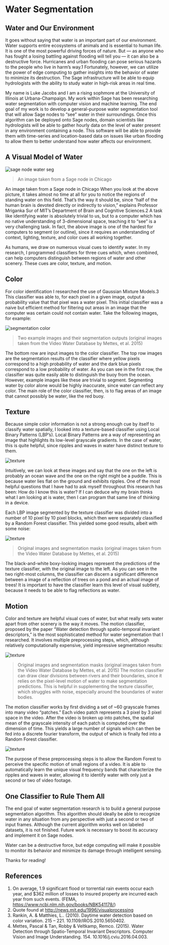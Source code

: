 # Water Segmentation
## Water and Our Environment
It goes without saying that water is an important part of our environment. Water supports entire ecosystems of animals and is essential to human life. It is one of the most powerful driving forces of nature. But — as anyone who has fought a losing battling against flooding will tell you — it can also be a destructive force. Hurricanes and urban flooding can pose serious hazards to the people who live in harm’s way.1 Fortunately, however, we can utilize the power of edge computing to gather insights into the behavior of water to minimize its destruction. The Sage infrastructure will be able to equip hydrologists with the ability to study water in high-risk areas in real time.

My name is Luke Jacobs and I am a rising sophmore at the University of Illinois at Urbana-Champaign. My work within Sage has been researching water segmentation with computer vision and machine learning. The end goal of my work is to develop a general-purpose water segmentation tool that will allow Sage nodes to “see” water in their surroundings. Once this algorithm can be deployed onto Sage nodes, domain scientists like hydrologists will be able to gather hourly data on the level of water present in any environment containing a node. This software will be able to provide them with time-series and location-based data on issues like urban flooding to allow them to better understand how water affects our environment.

## A Visual Model of Water

![sage node water seg](imgs/water-seg-1.jpg)
> An image taken from a Sage node in Chicago

An image taken from a Sage node in Chicago
When you look at the above picture, it takes almost no time at all for you to notice the regions of standing water on this field. That’s the way it should be, since “half of the human brain is devoted directly or indirectly to vision,” explains Professor Mriganka Sur of MIT’s Department of Brain and Cognitive Sciences.2 A task like identifying water is absolutely trivial to us, but to a computer which has no native understanding of 3-dimensional space, teaching it to “see” is a very challenging task. In fact, the above image is one of the hardest for computers to segment (or outline), since it requires an understanding of context, lighting, texture, and color cues all working together.

As humans, we draw on numerous visual cues to identify water. In my research, I programmed classifiers for three cues which, when combined, can help computers distinguish between regions of water and other scenery. These cues are color, texture, and motion.

## Color
For color identification I researched the use of Gaussian Mixture Models.3 This classifier was able to, for each pixel in a given image, output a probability value that that pixel was a water pixel. This initial classifier was a naive but efficient method for filtering out areas in an image that the computer was certain could not contain water. Take the following images, for example:

![segmentation color](imgs/water-seg-2.png)

> Two example images and their segmentation outputs (original images taken from the Video Water Database by Mettes, et al. 2015)

The bottom row are input images to the color classifier. The top row images are the segmentation results of the classifier where yellow pixels correspond to a high probability of water and the dark blue pixels correspond to a low probability of water. As you can see in the first row, the classifier was quite easily able to distinguish the buoy from the ocean. However, example images like these are trivial to segment. Segmenting water by color alone would be highly inaccurate, since water can reflect any color. The main role of the color classifier, then, is to flag areas of an image that cannot possibly be water, like the red buoy.

## Texture
Because simple color information is not a strong enough cue by itself to classify water spatially, I looked into a texture-based classifier using Local Binary Patterns (LBP’s). Local Binary Patterns are a way of representing an image that highlights its low-level grayscale gradients. In the case of water, this is quite helpful, since ripples and waves in water have distinct texture to them.

![texture](imgs/water-seg-3.png)

Intuitively, we can look at these images and say that the one on the left is probably an ocean wave and the one on the right might be a puddle. This is because water lies flat on the ground and exhibits ripples. One of the most helpful questions that I have had to ask myself throughout this research has been: How do I know this is water? If I can deduce why my brain thinks what I am looking at is water, then I can program that same line of thinking in a device.

Each LBP image segmented by the texture classifier was divided into a number of 10 pixel by 10 pixel blocks, which then were separately classified by a Random Forest classifier. This yielded some good results, albeit with some noise:

![texture](imgs/water-seg-4.png)

> Original images and segmentation masks (original images taken from the Video Water Database by Mettes, et al. 2015)

The black-and-white boxy-looking images represent the predictions of the texture classifier, with the original image to the left. As you can see in the two right-most columns, the classifier can discern a significant difference between a image of a reflection of trees on a pond and an actual image of trees! It is important to have the classifier learn this level of visual subtlety, because it needs to be able to flag reflections as water.

## Motion
Color and texture are helpful visual cues of water, but what really sets water apart from other scenery is the way it moves. The motion classifier, proposed by the paper “Water detection through spatio-temporal invariant descriptors,” is the most sophisticated method for water segmentation that I researched. It involves multiple preprocessing steps, which, although relatively computationally expensive, yield impressive segmentation results:

![texture](imgs/water-seg-5.png)

> Original images and segmentation masks (original images taken from the Video Water Database by Mettes, et al. 2015)
The motion classifier can draw clear divisions between rivers and their boundaries, since it relies on the pixel-level motion of water to make segmentation predictions. This is helpful in supplementing the texture classifier, which struggles with noise, especially around the boundaries of water bodies.

The motion classifier works by first dividing a set of ~60 grayscale frames into many video “patches.” Each video patch represents a 3 pixel by 3 pixel space in the video. After the video is broken up into patches, the spatial mean of the grayscale intensity of each patch is computed over the dimension of time. This yields a large number of signals which can then be fed into a discrete fourier transform, the output of which is finally fed into a Random Forest classifier.

![texture](imgs/water-seg-6.png)

The purpose of these preprocessing steps is to allow the Random Forest to perceive the specific motion of small regions of a video. It is able to automatically learn the unique visual frequency bands that characterize the ripples and waves in water, allowing it to identify water with only just a second or two of video footage.

## One Classifier to Rule Them All
The end goal of water segmentation research is to build a general purpose segmentation algorithm. This algorithm should ideally be able to recognize water in any situation from any perspective with just a second or two of input frames. Although the current algorithm works well on labeled datasets, it is not finished. Future work is necessary to boost its accuracy and implement it on Sage nodes.

Water can be a destructive force, but edge computing will make it possible to monitor its behavior and minimize its damage through intelligent sensing.

Thanks for reading!

## References
1. On average, 1.9 significant flood or torrential rain events occur each year, and $362 million of losses to insured property are incurred each year from such events. (FEMA, https://www.ncbi.nlm.nih.gov/books/NBK541178/)
2. Quote found at http://news.mit.edu/1996/visualprocessing
3. Rankin, A. & Matthies, L.. (2010). Daytime water detection based on color variation. 215 – 221. 10.1109/IROS.2010.5650402.
4. Mettes, Pascal & Tan, Robby & Veltkamp, Remco. (2015). Water Detection through Spatio-Temporal Invariant Descriptors. Computer Vision and Image Understanding. 154. 10.1016/j.cviu.2016.04.003.